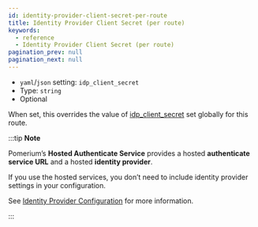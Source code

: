 ```yaml
---
id: identity-provider-client-secret-per-route
title: Identity Provider Client Secret (per route)
keywords:
  - reference
  - Identity Provider Client Secret (per route)
pagination_prev: null
pagination_next: null
---
```


- `yaml`/`json` setting: `idp_client_secret`
- Type: `string`
- Optional

When set, this overrides the value of [idp_client_secret](/docs/reference/identity-provider-client-secret) set globally for this route.

:::tip **Note**

Pomerium’s **Hosted Authenticate Service** provides a hosted **authenticate service URL** and a hosted **identity provider**. 

If you use the hosted services, you don’t need to include identity provider settings in your configuration. 

See [Identity Provider Configuration](/docs/identity-providers#hosted-identity-provider) for more information.

:::
